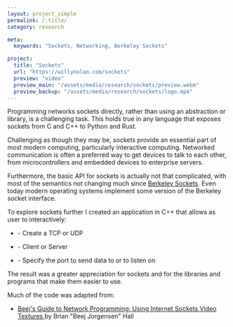 ```yaml
---
layout: project_simple
permalink: /:title/
category: research

meta:
  keywords: "Sockets, Networking, Berkeley Sockets"

project:
  title: "Sockets"
  url: "https://willynolan.com/sockets"
  preview: "video"
  preview_main: "/assets/media/research/sockets/preview.webm"
  preview_backup: "/assets/media/research/sockets/logo.mp4"
---
```

<p>
Programming networks sockets directly, rather than using an abstraction or library, is a challenging task.
This holds true in any language that exposes sockets from C and C++ to Python and Rust.
</p>

<p>
Challenging as though they may be, sockets provide an essential part of most modern computing, particularly interactive
computing.
Networked communication is often a preferred way to get devices to talk to each other, from microcontrollers and embedded 
devices to enterprise servers.
</p>

<p>
Furthermore, the basic API for sockets is actually not that complicated, with most of the semantics not changing much 
since <a href="https://en.wikipedia.org/wiki/Berkeley_sockets"> Berkeley Sockets</a>.
Even today modern operating systems implement some version of the Berkeley socket interface.
</p>

<p>
To explore sockets further I created an application in C++ that allows as user to interactively:
</p>

<ul>
    <li><p>- Create a TCP or UDP</p></li>
    <li><p>- Client or Server</p></li>
    <li><p>- Specify the port to send data to or to listen on</p></li>
</ul>

<p>
The result was a greater appreciation for sockets and for the libraries and programs that make them easier to use.
</p>

<p>
Much of the code was adapted from:
</p>
<ul>
    <li>
        <a href="https://beej.us/guide/bgnet/">
            Beej's Guide to Network Programming: Using Internet Sockets Video Textures
        </a>
         by Brian "Beej Jorgensen" Hall
    </li>
</ul>


